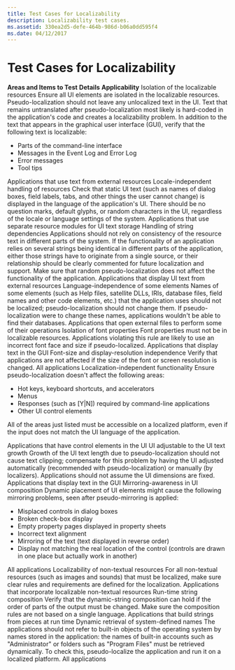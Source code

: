 ```yaml
---
title: Test Cases for Localizability
description: Localizability test cases.
ms.assetid: 330ea2d5-defe-464b-986d-b06a0dd595f4
ms.date: 04/12/2017
---
```


# Test Cases for Localizability

**Areas and Items to Test**
**Details**
**Applicability**
Isolation of the localizable resources
Ensure all UI elements are isolated in the localizable resources. Pseudo-localization should not leave any unlocalized text in the UI. Text that remains untranslated after pseudo-localization most likely is hard-coded in the application's code and creates a localizability problem. In addition to the text that appears in the graphical user interface (GUI), verify that the following text is localizable:

-   Parts of the command-line interface
-   Messages in the Event Log and Error Log
-   Error messages
-   Tool tips

Applications that use text from external resources
Locale-independent handling of resources
Check that static UI text (such as names of dialog boxes, field labels, tabs, and other things the user cannot change) is displayed in the language of the application's UI. There should be no question marks, default glyphs, or random characters in the UI, regardless of the locale or language settings of the system.
Applications that use separate resource modules for UI text storage
Handling of string dependencies
Applications should not rely on consistency of the resource text in different parts of the system. If the functionality of an application relies on several strings being identical in different parts of the application, either those strings have to originate from a single source, or their relationship should be clearly commented for future localization and support. Make sure that random pseudo-localization does not affect the functionality of the application.
Applications that display UI text from external resources
Language-independence of some elements
Names of some elements (such as Help files, satellite DLLs, IRIs, database files, field names and other code elements, etc.) that the application uses should not be localized; pseudo-localization should not change them. If pseudo-localization were to change these names, applications wouldn't be able to find their databases.
Applications that open external files to perform some of their operations
Isolation of font properties
Font properties must not be in localizable resources. Applications violating this rule are likely to use an incorrect font face and size if pseudo-localized.
Applications that display text in the GUI
Font-size and display-resolution independence
Verify that applications are not affected if the size of the font or screen resolution is changed.
All applications
Localization-independent functionality
Ensure pseudo-localization doesn't affect the following areas:

-   Hot keys, keyboard shortcuts, and accelerators
-   Menus
-   Responses (such as \[Y|N\]) required by command-line applications
-   Other UI control elements

All of the areas just listed must be accessible on a localized platform, even if the input does not match the UI language of the application.

Applications that have control elements in the UI
UI adjustable to the UI text growth
Growth of the UI text length due to pseudo-localization should not cause text clipping; compensate for this problem by having the UI adjusted automatically (recommended with pseudo-localization) or manually (by localizers). Applications should not assume the UI dimensions are fixed.
Applications that display text in the GUI
Mirroring-awareness in UI composition
Dynamic placement of UI elements might cause the following mirroring problems, seen after pseudo-mirroring is applied:

-   Misplaced controls in dialog boxes
-   Broken check-box display
-   Empty property pages displayed in property sheets
-   Incorrect text alignment
-   Mirroring of the text (text displayed in reverse order)
-   Display not matching the real location of the control (controls are drawn in one place but actually work in another)

All applications
Localizability of non-textual resources
For all non-textual resources (such as images and sounds) that must be localized, make sure clear rules and requirements are defined for the localization.
Applications that incorporate localizable non-textual resources
Run-time string composition
Verify that the dynamic-string composition can hold if the order of parts of the output must be changed. Make sure the composition rules are not based on a single language.
Applications that build strings from pieces at run time
Dynamic retrieval of system-defined names
The applications should not refer to built-in objects of the operating system by names stored in the application: the names of built-in accounts such as "Administrator" or folders such as "Program Files" must be retrieved dynamically. To check this, pseudo-localize the application and run it on a localized platform.
All applications


